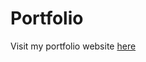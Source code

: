 # Portfolio

Visit my portfolio website [here](https://www.quora.com/Is-it-bad-to-copy-other-peoples-code)
